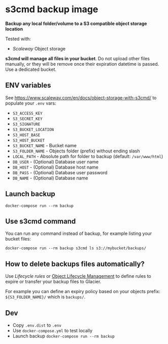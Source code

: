 # s3cmd backup image
**Backup any local folder/volume to a S3 compatible object storage location**

Tested with:

- *Scaleway* Object storage
    
**s3cmd will manage all files in your bucket**. Do not upload other files manually, or they
will be remove once their expiration datetime is passed. Use a dedicated bucket.

## ENV variables

See https://www.scaleway.com/en/docs/object-storage-with-s3cmd/ to populate your `.env` vars:

* `S3_ACCESS_KEY`
* `S3_SECRET_KEY`
* `S3_SIGNATURE`
* `S3_BUCKET_LOCATION`
* `S3_HOST_BASE`
* `S3_HOST_BUCKET`
* `S3_BUCKET_NAME` - Bucket name
* `S3_FOLDER_NAME` - Objects folder (prefix) without ending slash
* `LOCAL_PATH` - Absolute path for folder to backup (default: `/var/www/html`)
* `DB_USER` - (Optional) Database user name
* `DB_HOST` - (Optional) Database host name
* `DB_PASS` - (Optional) Database user password
* `DB_NAME` - (Optional) Database name

## Launch backup

```shell
docker-compose run --rm backup
```

## Use s3cmd command

You can run any command instead of backup, for example listing your bucket files:

```shell
docker-compose run --rm backup s3cmd ls s3://mybucket/backups/
```

## How to delete backups files automatically?

Use *Lifecycle rules* or [Object Lifecycle Management](https://docs.aws.amazon.com/AmazonS3/latest/dev/object-lifecycle-mgmt.html) to define rules to expire or transfer your backup files to Glacier.

For example you can define an expiry policy based on your objects prefix: `${S3_FOLDER_NAME}/` which is `backups/`.

## Dev

- Copy `.env.dist` to `.env`
- Use `docker-compose.yml` to test locally
- Launch backup `docker-compose run --rm backup`
